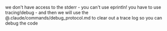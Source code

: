  we don't have access to the stderr - you can't use eprintln! you have to use tracing!debug - and then we will use the @.claude/commands/debug_protocol.md  to clear out a trace log so you can debug the code
